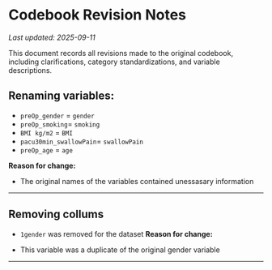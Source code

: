 # Codebook Revision Notes  

_Last updated: 2025-09-11_  
  
This document records all revisions made to the original codebook, including clarifications, category standardizations, and variable descriptions.

## Renaming variables:   
* `preOp_gender` = `gender`  
* `preOp_smoking`= `smoking`  
* `BMI kg/m2` = `BMI`  
* `pacu30min_swallowPain`= `swallowPain`  
* `preOp_age` = `age`
    
**Reason for change:**  
- The original names of the variables contained unessasary information 

---

## Removing collums  
* `1gender` was removed for the dataset
**Reason for change:**    
- This variable was a duplicate of the original gender variable   

---

